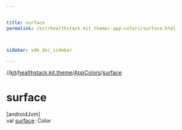 ```yaml
---


title: surface
permalink: /kit/healthstack.kit.theme/-app-colors/surface.html



sidebar: sdk_doc_sidebar

---
```



//[kit](/kit.html)/[healthstack.kit.theme](../index.html)/[AppColors](index.html)/[surface](surface.html)



# surface



[androidJvm]\
val [surface](surface.html): Color






